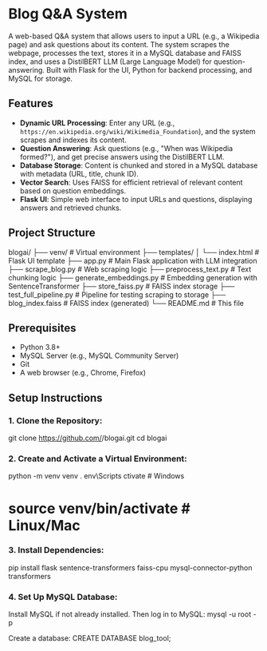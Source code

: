 
# Blog Q&A System

A web-based Q&A system that allows users to input a URL (e.g., a Wikipedia page) and ask questions about its content. The system scrapes the webpage, processes the text, stores it in a MySQL database and FAISS index, and uses a DistilBERT LLM (Large Language Model) for question-answering. Built with Flask for the UI, Python for backend processing, and MySQL for storage.

## Features
- **Dynamic URL Processing**: Enter any URL (e.g., `https://en.wikipedia.org/wiki/Wikimedia_Foundation`), and the system scrapes and indexes its content.
- **Question Answering**: Ask questions (e.g., "When was Wikipedia formed?"), and get precise answers using the DistilBERT LLM.
- **Database Storage**: Content is chunked and stored in a MySQL database with metadata (URL, title, chunk ID).
- **Vector Search**: Uses FAISS for efficient retrieval of relevant content based on question embeddings.
- **Flask UI**: Simple web interface to input URLs and questions, displaying answers and retrieved chunks.

## Project Structure
blogai/
├── venv/                    # Virtual environment
├── templates/
│   └── index.html           # Flask UI template
├── app.py                   # Main Flask application with LLM integration
├── scrape_blog.py           # Web scraping logic
├── preprocess_text.py       # Text chunking logic
├── generate_embeddings.py   # Embedding generation with SentenceTransformer
├── store_faiss.py           # FAISS index storage
├── test_full_pipeline.py    # Pipeline for testing scraping to storage
├── blog_index.faiss         # FAISS index (generated)
└── README.md                # This file

## Prerequisites
- Python 3.8+
- MySQL Server (e.g., MySQL Community Server)
- Git
- A web browser (e.g., Chrome, Firefox)

## Setup Instructions

### 1. Clone the Repository:
git clone https://github.com/<your-username>/blogai.git
cd blogai

### 2. Create and Activate a Virtual Environment:
python -m venv venv
.
env\Scripts ctivate  # Windows
# source venv/bin/activate  # Linux/Mac

### 3. Install Dependencies:
pip install flask sentence-transformers faiss-cpu mysql-connector-python transformers

### 4. Set Up MySQL Database:
Install MySQL if not already installed. Then log in to MySQL:
mysql -u root -p

Create a database:
CREATE DATABASE blog_tool;

